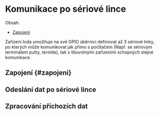 # Komunikace po sériové lince 


Obsah:
* [Zapojení](#zapojeni)


Zařízení Ioda umožňuje na své GPIO sběrnici definovat až 3 sériové linky, po kterých může komunikovat jak přímo s počítačem (Např. se sériovým terminálem putty, termite), tak s libovolnými zařízeními schopných stejné komunikace. 

## Zapojení {#zapojeni}

## Odeslání dat po sériové lince

## Zpracování příchozích dat  